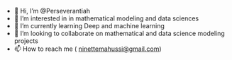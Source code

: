 - 👋 Hi, I’m @Perseverantiah
- 👀 I’m interested in in mathematical modeling and data sciences
- 🌱 I’m currently learning Deep and machine learning
- 💞️ I’m looking to collaborate on mathematical and data science modeling projects
- 📫 How to reach me ( ninettemahussi@gmail.com)

<!---
Perseverantiah/Perseverantiah is a ✨ special ✨ repository because its `README.md` (this file) appears on your GitHub profile.
You can click the Preview link to take a look at your changes.
--->
